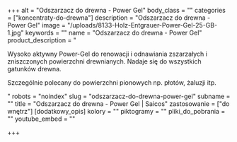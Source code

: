 +++
alt = "Odszarzacz do drewna - Power Gel"
body_class = ""
categories = ["koncentraty-do-drewna"]
description = "Odszarzacz do drewna - Power Gel"
image = "/uploads/8133-Holz-Entgrauer-Power-Gel-25-GB-1.jpg"
keywords = ""
name = "Odszarzacz do drewna - Power Gel"
product_description = "<p>Wysoko aktywny Power-Gel do renowacji i odnawiania zszarzałych i zniszczonych powierzchni drewnianych. Nadaje się do wszystkich gatunków drewna.</p><p>Szczególnie polecany do powierzchni pionowych np. płotów, żaluzji itp.</p>"
robots = "noindex"
slug = "odszarzacz-do-drewna-power-gel"
subname = ""
title = "Odszarzacz do drewna - Power Gel | Saicos"
zastosowanie = ["do wnętrz"]
[dodatkowy_opis]
kolory = ""
piktogramy = ""
pliki_do_pobrania = ""
youtube_embed = ""

+++
